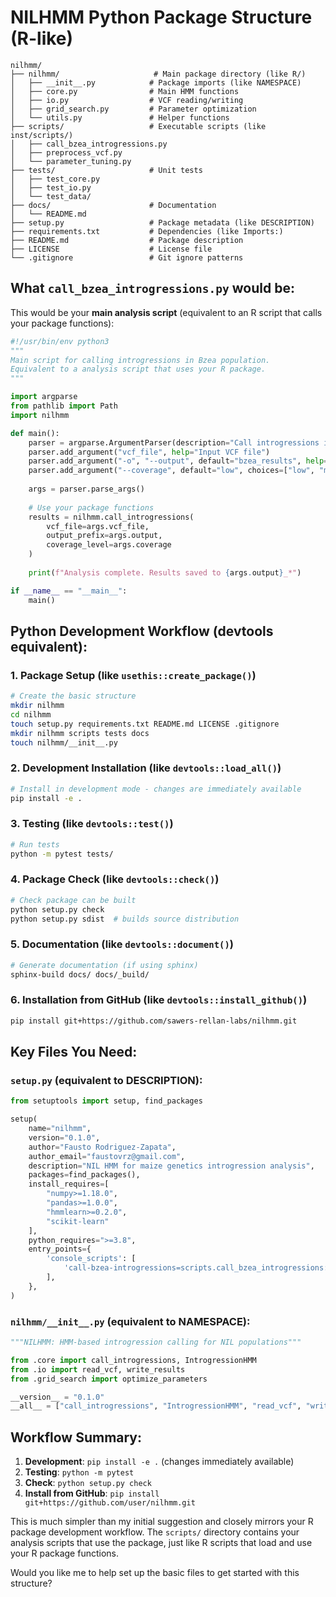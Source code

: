 # NILHMM Python Package Structure (R-like)

```
nilhmm/
├── nilhmm/                     # Main package directory (like R/)
│   ├── __init__.py            # Package imports (like NAMESPACE)
│   ├── core.py                # Main HMM functions
│   ├── io.py                  # VCF reading/writing
│   ├── grid_search.py         # Parameter optimization
│   └── utils.py               # Helper functions
├── scripts/                   # Executable scripts (like inst/scripts/)
│   ├── call_bzea_introgressions.py
│   ├── preprocess_vcf.py
│   └── parameter_tuning.py
├── tests/                     # Unit tests
│   ├── test_core.py
│   ├── test_io.py
│   └── test_data/
├── docs/                      # Documentation
│   └── README.md
├── setup.py                   # Package metadata (like DESCRIPTION)
├── requirements.txt           # Dependencies (like Imports:)
├── README.md                  # Package description
├── LICENSE                    # License file
└── .gitignore                 # Git ignore patterns

```

## What `call_bzea_introgressions.py` would be:

This would be your **main analysis script** (equivalent to an R script that calls your package functions):

```python
#!/usr/bin/env python3
"""
Main script for calling introgressions in Bzea population.
Equivalent to a analysis script that uses your R package.
"""

import argparse
from pathlib import Path
import nilhmm

def main():
    parser = argparse.ArgumentParser(description="Call introgressions in Bzea NIL population")
    parser.add_argument("vcf_file", help="Input VCF file")
    parser.add_argument("-o", "--output", default="bzea_results", help="Output prefix")
    parser.add_argument("--coverage", default="low", choices=["low", "medium", "high"])
    
    args = parser.parse_args()
    
    # Use your package functions
    results = nilhmm.call_introgressions(
        vcf_file=args.vcf_file,
        output_prefix=args.output,
        coverage_level=args.coverage
    )
    
    print(f"Analysis complete. Results saved to {args.output}_*")

if __name__ == "__main__":
    main()
```

## Python Development Workflow (devtools equivalent):

### 1. **Package Setup** (like `usethis::create_package()`)
```bash
# Create the basic structure
mkdir nilhmm
cd nilhmm
touch setup.py requirements.txt README.md LICENSE .gitignore
mkdir nilhmm scripts tests docs
touch nilhmm/__init__.py
```

### 2. **Development Installation** (like `devtools::load_all()`)
```bash
# Install in development mode - changes are immediately available
pip install -e .
```

### 3. **Testing** (like `devtools::test()`)
```bash
# Run tests
python -m pytest tests/
```

### 4. **Package Check** (like `devtools::check()`)
```bash
# Check package can be built
python setup.py check
python setup.py sdist  # builds source distribution
```

### 5. **Documentation** (like `devtools::document()`)
```bash
# Generate documentation (if using sphinx)
sphinx-build docs/ docs/_build/
```

### 6. **Installation from GitHub** (like `devtools::install_github()`)
```bash
pip install git+https://github.com/sawers-rellan-labs/nilhmm.git
```

## Key Files You Need:

### `setup.py` (equivalent to DESCRIPTION):
```python
from setuptools import setup, find_packages

setup(
    name="nilhmm",
    version="0.1.0",
    author="Fausto Rodriguez-Zapata",
    author_email="faustovrz@gmail.com", 
    description="NIL HMM for maize genetics introgression analysis",
    packages=find_packages(),
    install_requires=[
        "numpy>=1.18.0",
        "pandas>=1.0.0", 
        "hmmlearn>=0.2.0",
        "scikit-learn"
    ],
    python_requires=">=3.8",
    entry_points={
        'console_scripts': [
            'call-bzea-introgressions=scripts.call_bzea_introgressions:main',
        ],
    },
)
```

### `nilhmm/__init__.py` (equivalent to NAMESPACE):
```python
"""NILHMM: HMM-based introgression calling for NIL populations"""

from .core import call_introgressions, IntrogressionHMM
from .io import read_vcf, write_results  
from .grid_search import optimize_parameters

__version__ = "0.1.0"
__all__ = ["call_introgressions", "IntrogressionHMM", "read_vcf", "write_results", "optimize_parameters"]
```

## Workflow Summary:

1. **Development**: `pip install -e .` (changes immediately available)
2. **Testing**: `python -m pytest`
3. **Check**: `python setup.py check`
4. **Install from GitHub**: `pip install git+https://github.com/user/nilhmm.git`

This is much simpler than my initial suggestion and closely mirrors your R package development workflow. The `scripts/` directory contains your analysis scripts that use the package, just like R scripts that load and use your R package functions.

Would you like me to help set up the basic files to get started with this structure?
